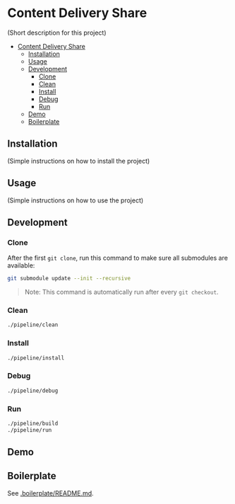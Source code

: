 # Content Delivery Share

(Short description for this project)

- [Content Delivery Share](#content-delivery-share)
  - [Installation](#installation)
  - [Usage](#usage)
  - [Development](#development)
    - [Clone](#clone)
    - [Clean](#clean)
    - [Install](#install)
    - [Debug](#debug)
    - [Run](#run)
  - [Demo](#demo)
  - [Boilerplate](#boilerplate)

## Installation

(Simple instructions on how to install the project)

## Usage

(Simple instructions on how to use the project)

## Development

### Clone

After the first `git clone`, run this command to make sure all submodules are available:

```bash
git submodule update --init --recursive
```

> Note: This command is automatically run after every `git checkout`.

### Clean

```bash
./pipeline/clean
```

### Install

```bash
./pipeline/install
```

### Debug

```bash
./pipeline/debug
```

### Run

```bash
./pipeline/build
./pipeline/run
```

## Demo

## Boilerplate

See [.boilerplate/README.md](./.boilerplate/README.md).
